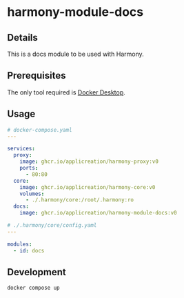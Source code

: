 # harmony-module-docs

## Details

This is a docs module to be used with Harmony.

## Prerequisites

The only tool required is [Docker Desktop](https://www.docker.com/products/docker-desktop).

## Usage

```yaml
# docker-compose.yaml
---

services:
  proxy:
    image: ghcr.io/applicreation/harmony-proxy:v0
    ports:
      - 80:80
  core:
    image: ghcr.io/applicreation/harmony-core:v0
    volumes:
      - ./.harmony/core:/root/.harmony:ro
  docs:
    image: ghcr.io/applicreation/harmony-module-docs:v0
```

```yaml
# ./.harmony/core/config.yaml
---

modules:
  - id: docs
```

## Development

```shell
docker compose up
```
